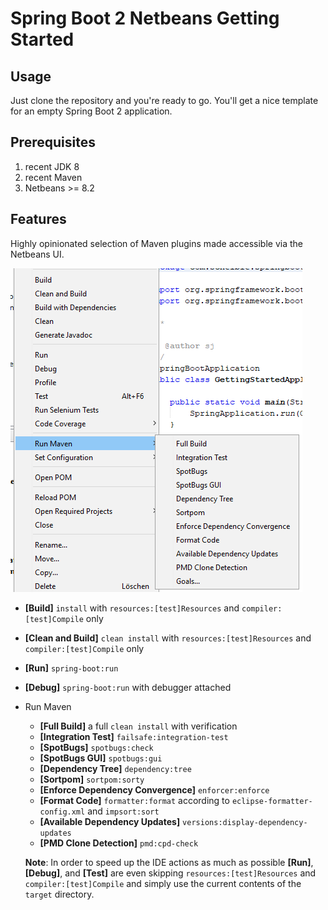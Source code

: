 # Spring Boot 2 Netbeans Getting Started

## Usage

Just clone the repository and you're ready to go. You'll get a nice template for an empty Spring Boot 2 application.

## Prerequisites
1. recent JDK 8
1. recent Maven
1. Netbeans >= 8.2

## Features

Highly opinionated selection of Maven plugins made accessible via the Netbeans UI.

![Sample Web applcation](./nbactions.png)

- **[Build]** `install` with `resources:[test]Resources` and `compiler:[test]Compile` only
- **[Clean and Build]** `clean install` with `resources:[test]Resources` and `compiler:[test]Compile` only
- **[Run]** `spring-boot:run`
- **[Debug]** `spring-boot:run` with debugger attached
- Run Maven
  - **[Full Build]** a full `clean install` with verification
  - **[Integration Test]** `failsafe:integration-test`
  - **[SpotBugs]** `spotbugs:check`
  - **[SpotBugs GUI]** `spotbugs:gui`  
  - **[Dependency Tree]** `dependency:tree`
  - **[Sortpom]** `sortpom:sorty`
  - **[Enforce Dependency Convergence]** `enforcer:enforce`
  - **[Format Code]** `formatter:format` according to `eclipse-formatter-config.xml` and `impsort:sort`
  - **[Available Dependency Updates]** `versions:display-dependency-updates`
  - **[PMD Clone Detection]** `pmd:cpd-check`

  **Note**: In order to speed up the IDE actions as much as possible **[Run]**, **[Debug]**, and **[Test]** are even skipping `resources:[test]Resources` and `compiler:[test]Compile` and simply use the current contents of the `target` directory.